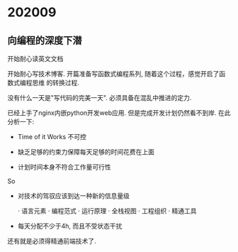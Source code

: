 # 202009

## 向编程的深度下潜

开始耐心读英文文档

开始耐心写技术博客. 开篇准备写函数式编程系列, 随着这个过程，感觉开启了函数式编程思维
的转换过程.

没有什么一天是"写代码的完美一天". 必须具备在混乱中推进的定力.

已经上手了nginx内嵌python开发web应用. 但是完成开发计划仍然看不到岸. 在此分析一下:

* Time of it Works 不可控 

* 缺乏足够的约束力保障每天足够的时间花费在上面

* 计划时间本身不符合工作量可行性

So

* 对技术的驾驭应该到达一种新的信息量级
    
  · 语言元素 · 编程范式 · 运行原理 · 全栈视图 · 工程组织 · 精通工具

* 每天分配不少于4h, 而且不受状态干扰

还有就是必须得精通前端技术了.
